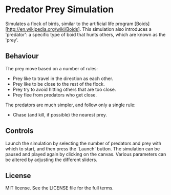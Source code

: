 # Predator Prey Simulation
Simulates a flock of birds, similar to the artificial life program [Boids][http://en.wikipedia.org/wiki/Boids]. This simulation also introduces a 'predator': a specific type of boid that hunts others, which are known as the 'prey'.

## Behaviour
The prey move based on a number of rules:
* Prey like to travel in the direction as each other.
* Prey like to be close to the rest of the flock.
* Prey try to avoid hitting others that are too close.
* Prey flee from predators who get close.

The predators are much simpler, and follow only a single rule:
* Chase (and kill, if possible) the nearest prey.

## Controls
Launch the simulation by selecting the number of predators and prey with which to start, and then press the 'Launch' button. The simulation can be paused and played again by clicking on the canvas. Various parameters can be altered by adjusting the different sliders.

## License
MIT license. See the LICENSE file for the full terms.

